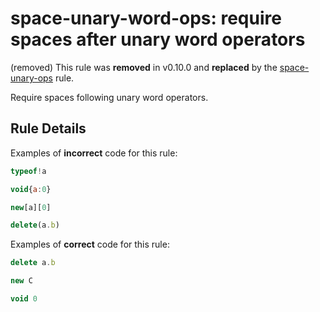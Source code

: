 # space-unary-word-ops: require spaces after unary word operators

(removed) This rule was **removed** in v0.10.0 and **replaced** by the [space-unary-ops](space-unary-ops.md) rule.

Require spaces following unary word operators.

## Rule Details

Examples of **incorrect** code for this rule:

```js
typeof!a
```

```js
void{a:0}
```

```js
new[a][0]
```

```js
delete(a.b)
```

Examples of **correct** code for this rule:

```js
delete a.b
```

```js
new C
```

```js
void 0
```
